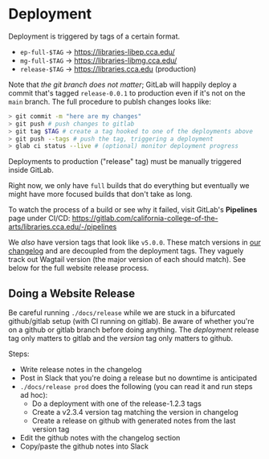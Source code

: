 # Deployment

Deployment is triggered by tags of a certain format.

- `ep-full-$TAG` -> https://libraries-libep.cca.edu/
- `mg-full-$TAG` -> https://libraries-libmg.cca.edu/
- `release-$TAG` -> https://libraries.cca.edu (production)

Note that _the git branch does not matter_; GitLab will happily deploy a commit that's tagged `release-0.0.1` to production even if it's not on the `main` branch. The full procedure to publsh changes looks like:

```sh
> git commit -m "here are my changes"
> git push # push changes to gitlab
> git tag $TAG # create a tag hooked to one of the deployments above
> git push --tags # push the tag, triggering a deployment
> glab ci status --live # (optional) monitor deployment progress
```

Deployments to production ("release" tag) must be manually triggered inside GitLab.

Right now, we only have `full` builds that do everything but eventually we might have more focused builds that don't take as long.

To watch the process of a build or see why it failed, visit GitLab's **Pipelines** page under CI/CD: https://gitlab.com/california-college-of-the-arts/libraries.cca.edu/-/pipelines

We _also_ have version tags that look like `v5.0.0`. These match versions in [our changelog](./CHANGELOG.md) and are decoupled from the deployment tags. They vaguely track out Wagtail version (the major version of each should match). See below for the full website release process.

## Doing a Website Release

Be careful running `./docs/release` while we are stuck in a bifurcated github/gitlab setup (with CI running on gitlab). Be aware of whether you're on a github or gitlab branch before doing anything. The _deployment_ release tag only matters to gitlab and the _version_ tag only matters to github.

Steps:

- Write release notes in the changelog
- Post in Slack that you're doing a release but no downtime is anticipated
- `./docs/release prod` does the following (you can read it and run steps ad hoc):
  - Do a deployment with one of the release-1.2.3 tags
  - Create a v2.3.4 version tag matching the version in changelog
  - Create a release on github with generated notes from the last version tag
- Edit the github notes with the changelog section
- Copy/paste the github notes into Slack
